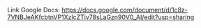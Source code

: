 Link Google Docs:
https://docs.google.com/document/d/1c8z-7VNBJeAKfcbtnVP1XzlcZTiv78sLaGzn90V0_AI/edit?usp=sharing
